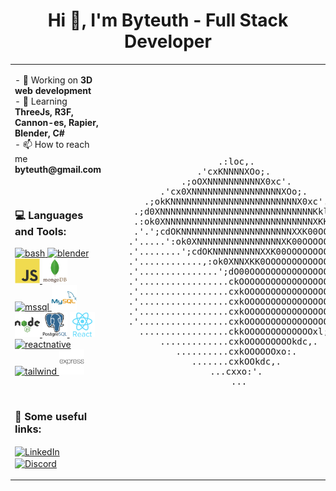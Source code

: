 <h1 align="center">Hi 👋, I'm Byteuth - Full Stack Developer</h1>


<table >
  <tr>
    <td>
      <p>
      </div>
<p align="left">
 - 🔭 Working on <strong>3D web development</strong> <br>
 - 🌱 Learning  <strong>ThreeJs, R3F, Cannon-es, Rapier, Blender, C#</strong> <br>
 - 📫 How to reach me <strong>byteuth@gmail.com</strong>
</p>
<br>

<h3 align="left">💻 Languages and Tools:</h3>
<p align="left">
  <a href="https://www.gnu.org/software/bash/" target="_blank" rel="noreferrer">
    <img src="https://www.vectorlogo.zone/logos/gnu_bash/gnu_bash-icon.svg" alt="bash" width="40" height="40"/>
  </a>
  <a href="https://www.blender.org/" target="_blank" rel="noreferrer">
    <img src="https://download.blender.org/branding/community/blender_community_badge_white.svg" alt="blender" width="40" height="40"/>
  </a>
  <a href="https://developer.mozilla.org/en-US/docs/Web/JavaScript" target="_blank" rel="noreferrer">
    <img src="https://raw.githubusercontent.com/devicons/devicon/master/icons/javascript/javascript-original.svg" alt="javascript" width="40" height="40"/>
  </a>
  <a href="https://www.mongodb.com/" target="_blank" rel="noreferrer">
    <img src="https://raw.githubusercontent.com/devicons/devicon/master/icons/mongodb/mongodb-original-wordmark.svg" alt="mongodb" width="40" height="40"/>
  </a>
  <a href="https://www.microsoft.com/en-us/sql-server" target="_blank" rel="noreferrer">
    <img src="https://www.svgrepo.com/show/303229/microsoft-sql-server-logo.svg" alt="mssql" width="40" height="40"/>
  </a>
  <a href="https://www.mysql.com/" target="_blank" rel="noreferrer">
    <img src="https://raw.githubusercontent.com/devicons/devicon/master/icons/mysql/mysql-original-wordmark.svg" alt="mysql" width="40" height="40"/>
  </a>
  <a href="https://nodejs.org" target="_blank" rel="noreferrer">
    <img src="https://raw.githubusercontent.com/devicons/devicon/master/icons/nodejs/nodejs-original-wordmark.svg" alt="nodejs" width="40" height="40"/>
  </a>
  <a href="https://www.postgresql.org" target="_blank" rel="noreferrer">
    <img src="https://raw.githubusercontent.com/devicons/devicon/master/icons/postgresql/postgresql-original-wordmark.svg" alt="postgresql" width="40" height="40"/>
  </a>
  <a href="https://reactjs.org/" target="_blank" rel="noreferrer">
    <img src="https://raw.githubusercontent.com/devicons/devicon/master/icons/react/react-original-wordmark.svg" alt="react" width="40" height="40"/>
  </a>
  <a href="https://reactnative.dev/" target="_blank" rel="noreferrer">
    <img src="https://reactnative.dev/img/header_logo.svg" alt="reactnative" width="40" height="40"/>
  </a>
  <a href="https://tailwindcss.com/" target="_blank" rel="noreferrer">
    <img src="https://www.vectorlogo.zone/logos/tailwindcss/tailwindcss-icon.svg" alt="tailwind" width="40" height="40"/>
  </a>
  <a href="https://expressjs.com" target="_blank" rel="noreferrer">
    <img src="https://raw.githubusercontent.com/devicons/devicon/master/icons/express/express-original-wordmark.svg" alt="express" width="40" height="40"/>
  </a>
</p>
<br>
<h3 align="left">🔗 Some useful links:</h3>
<p align="left">
  <a href="https://www.linkedin.com/in/%F0%9F%8C%BB-francisco-shaul-1314b6172/" target="blank">
    <img align="center" src="https://img.shields.io/badge/LinkedIn-Connect-blue?style=for-the-badge&logo=linkedin" alt="LinkedIn"/>
  </a>
  <a href="https://discord.gg/GFhnDAVUC4" target="blank">
    <img align="center" src="https://img.shields.io/badge/Discord-Join%20Me-7289DA?style=for-the-badge&logo=discord" alt="Discord"/>
  </a>
</p>


  </p>
  </td>
  <td>
    <pre><p align="center">
                    .:loc,.                     
                .'cxKNNNNXOo;.                  
             .;oOXNNNNNNNNNNX0xc'.              
         .'cx0XNNNNNNNNNNNNNNNNNXOo;.           
      .;okKNNNNNNNNNNNNNNNNNNNNNNNNX0xc'.       
   .;d0XNNNNNNNNNNNNNNNNNNNNNNNNNNNNNKkl'     
   .:ok0XNNNNNNNNNNNNNNNNNNNNNNNNNNNNXKKd.    
   .'.';cdOKNNNNNNNNNNNNNNNNNNNNNXXK00OOo.    
   .'.....':ok0XNNNNNNNNNNNNNNNNXK00OOOOOOo.    
   .'........';cdOKNNNNNNNNNXXK00OOOOOOOOOo.    
   .'............,:ok0XNNXKK0OOOOOOOOOOOOOo.    
   .'...............';dO00OOOOOOOOOOOOOOOOo.    
   .'.................ckOOOOOOOOOOOOOOOOOOo.    
   .'.................cxkOOOOOOOOOOOOOOOOOo.    
   .'.................cxkOOOOOOOOOOOOOOOOOo.    
   .'.................cxkOOOOOOOOOOOOOOOOOo.    
   .'.................cxkOOOOOOOOOOOOOOOOkc.    
     .................ckkOOOOOOOOOOOOOxl;.      
         .............cxkOOOOOOOOOkdc,.         
            ..........cxkOOOOOOxo:.             
               .......cxkOOkdc,.                
                   ...cxxo:'.                    
...
  </p></pre>
  </td>
  </tr>
</table>

